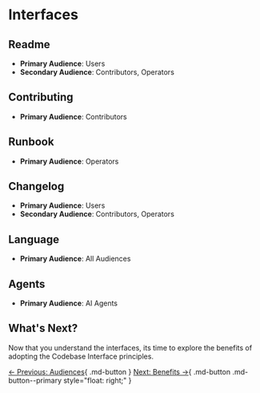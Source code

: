 # Interfaces

## Readme

- **Primary Audience**: Users
- **Secondary Audience**: Contributors, Operators

## Contributing

- **Primary Audience**: Contributors

## Runbook

- **Primary Audience**: Operators

## Changelog

- **Primary Audience**: Users
- **Secondary Audience**: Contributors, Operators

## Language

- **Primary Audience**: All Audiences

## Agents

- **Primary Audience**: AI Agents

## What's Next?

Now that you understand the interfaces, its time to explore the benefits of adopting the Codebase Interface principles.

[← Previous: Audiences](../){ .md-button }
[Next: Benefits →](../benefits/){ .md-button .md-button--primary style="float: right;" }

